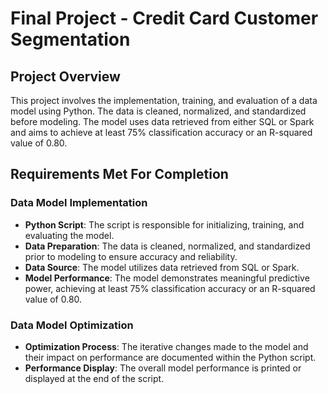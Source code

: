 # Final Project - Credit Card Customer Segmentation

## Project Overview

This project involves the implementation, training, and evaluation of a data model using Python. The data is cleaned, normalized, and standardized before modeling. The model uses data retrieved from either SQL or Spark and aims to achieve at least 75% classification accuracy or an R-squared value of 0.80.

## Requirements Met For Completion

### Data Model Implementation

- **Python Script**: The script is responsible for initializing, training, and evaluating the model.
- **Data Preparation**: The data is cleaned, normalized, and standardized prior to modeling to ensure accuracy and reliability.
- **Data Source**: The model utilizes data retrieved from SQL or Spark.
- **Model Performance**: The model demonstrates meaningful predictive power, achieving at least 75% classification accuracy or an R-squared value of 0.80.

### Data Model Optimization

- **Optimization Process**: The iterative changes made to the model and their impact on performance are documented within the Python script.
- **Performance Display**: The overall model performance is printed or displayed at the end of the script.

